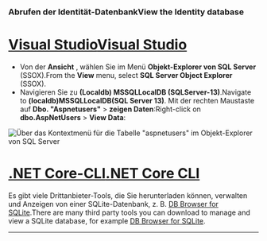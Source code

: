 ### <a name="view-the-identity-database"></a><span data-ttu-id="0b2e9-101">Abrufen der Identität-Datenbank</span><span class="sxs-lookup"><span data-stu-id="0b2e9-101">View the Identity database</span></span>

# <a name="visual-studiotabvisual-studio"></a>[<span data-ttu-id="0b2e9-102">Visual Studio</span><span class="sxs-lookup"><span data-stu-id="0b2e9-102">Visual Studio</span></span>](#tab/visual-studio) 

* <span data-ttu-id="0b2e9-103">Von der **Ansicht** , wählen Sie im Menü **Objekt-Explorer von SQL Server** (SSOX).</span><span class="sxs-lookup"><span data-stu-id="0b2e9-103">From the **View** menu, select **SQL Server Object Explorer** (SSOX).</span></span>
* <span data-ttu-id="0b2e9-104">Navigieren Sie zu **(Localdb) MSSQLLocalDB (SQLServer-13)**.</span><span class="sxs-lookup"><span data-stu-id="0b2e9-104">Navigate to **(localdb)MSSQLLocalDB(SQL Server 13)**.</span></span> <span data-ttu-id="0b2e9-105">Mit der rechten Maustaste auf **Dbo. "Aspnetusers"** > **zeigen Daten**:</span><span class="sxs-lookup"><span data-stu-id="0b2e9-105">Right-click on **dbo.AspNetUsers** > **View Data**:</span></span>

![Über das Kontextmenü für die Tabelle "aspnetusers" im Objekt-Explorer von SQL Server](~/security/authentication/accconfirm/_static/ssox.png)

# <a name="net-core-clitabnetcore-cli"></a>[<span data-ttu-id="0b2e9-107">.NET Core-CLI</span><span class="sxs-lookup"><span data-stu-id="0b2e9-107">.NET Core CLI</span></span>](#tab/netcore-cli)

<span data-ttu-id="0b2e9-108">Es gibt viele Drittanbieter-Tools, die Sie herunterladen können, verwalten und Anzeigen von einer SQLite-Datenbank, z. B. [DB Browser for SQLite](http://sqlitebrowser.org/).</span><span class="sxs-lookup"><span data-stu-id="0b2e9-108">There are many third party tools you can download to manage and view a SQLite database, for example [DB Browser for SQLite](http://sqlitebrowser.org/).</span></span>

------